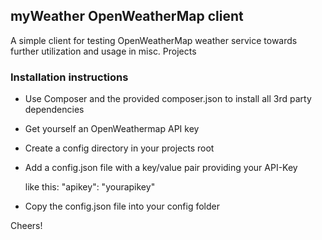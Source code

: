 myWeather OpenWeatherMap client
--------------------------------

A simple client for testing OpenWeatherMap weather service towards further utilization and usage in misc. Projects


### Installation instructions

- Use Composer and the provided composer.json to install all 3rd party dependencies

- Get yourself an OpenWeathermap API key
 
- Create a config directory in your projects root

- Add a config.json file with a key/value pair providing your API-Key  

  like this: "apikey": "yourapikey"

- Copy the config.json file into your config folder


Cheers!
